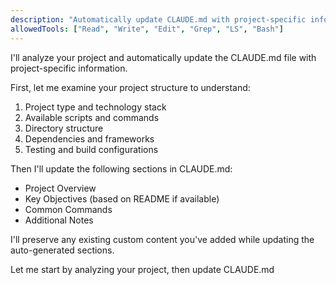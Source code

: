 ```yaml
---
description: "Automatically update CLAUDE.md with project-specific information"
allowedTools: ["Read", "Write", "Edit", "Grep", "LS", "Bash"]
---
```


I'll analyze your project and automatically update the CLAUDE.md file with project-specific information.

First, let me examine your project structure to understand:
1. Project type and technology stack
2. Available scripts and commands
3. Directory structure
4. Dependencies and frameworks
5. Testing and build configurations

Then I'll update the following sections in CLAUDE.md:
- Project Overview
- Key Objectives (based on README if available)
- Common Commands
- Additional Notes

I'll preserve any existing custom content you've added while updating the auto-generated sections.

Let me start by analyzing your project, then update CLAUDE.md
